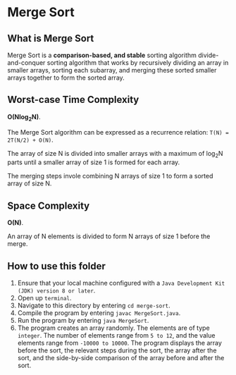 # Merge Sort

## What is Merge Sort
Merge Sort is a **comparison-based, and stable** sorting algorithm divide-and-conquer sorting algorithm that works by recursively dividing an array in smaller arrays, sorting each subarray, and merging these sorted smaller arrays together to form the sorted array.

## Worst-case Time Complexity
**O(Nlog<sub>2</sub>N)**.

The Merge Sort algorithm can be expressed as a recurrence relation: `T(N) = 2T(N/2) + O(N)`. 

The array of size N is divided into smaller arrays with a maximum of log<sub>2</sub>N parts until a smaller array of size 1 is formed for each array.

The merging steps invole combining N arrays of size 1 to form a sorted array of size N.

## Space Complexity
**O(N)**.

An array of N elements is divided to form N arrays of size 1 before the merge.

## How to use this folder
1. Ensure that your local machine configured with a `Java Development Kit (JDK) version 8 or later`.
2. Open up `terminal`.
3. Navigate to this directory by entering `cd merge-sort`.
4. Compile the program by entering `javac MergeSort.java`.
5. Run the program by entering `java MergeSort`.
6. The program creates an array randomly. The elements are of type `integer`. The number of elements range from `5 to 12`, and the value elements range from `-10000 to 10000`. The program displays the array before the sort, the relevant steps during the sort, the array after the sort, and the side-by-side comparison of the array before and after the sort.
